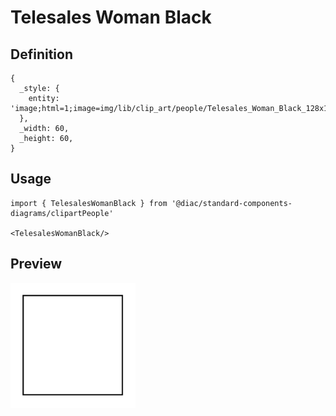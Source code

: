 # Telesales Woman Black

## Definition

```
{
  _style: { 
    entity: 'image;html=1;image=img/lib/clip_art/people/Telesales_Woman_Black_128x128.pngstrokeColor=none;',
  },
  _width: 60,
  _height: 60,
}
```

## Usage

```
import { TelesalesWomanBlack } from '@diac/standard-components-diagrams/clipartPeople'

<TelesalesWomanBlack/>
```

## Preview

<img src="./telesales-woman-black.png" width="200"/>
